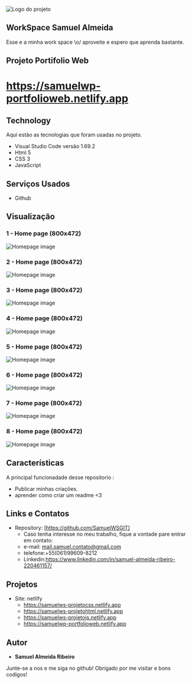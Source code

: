 
![Logo do projeto](https://github.com/SamuelWSGIT/ProjetoPortifolio/blob/main/img/capa.png)


## WorkSpace Samuel Almeida
Esse e a minha work space \o/ aproveite e espero que aprenda bastante.

## Projeto Portifolio Web
# https://samuelwp-portfolioweb.netlify.app

## Technology 
Aqui estão as tecnologias que foram usadas no projeto.

* Visual Studio Code versão 1.69.2
* Html 5
* CSS 3
* JavaScript

## Serviços Usados

* Github

## Visualização

### 1 - Home page (800x472)

![Homepage image](https://github.com/SamuelWSGIT/ProjetoPortifolio/blob/main/img/1.png)

### 2 - Home page (800x472)

![Homepage image](https://github.com/SamuelWSGIT/ProjetoPortifolio/blob/main/img/2.png)

### 3 - Home page (800x472)

![Homepage image](https://github.com/SamuelWSGIT/ProjetoPortifolio/blob/main/img/3.png)

### 4 - Home page (800x472)

![Homepage image](https://github.com/SamuelWSGIT/ProjetoPortifolio/blob/main/img/4.png)

### 5 - Home page (800x472)

![Homepage image](https://github.com/SamuelWSGIT/ProjetoPortifolio/blob/main/img/5.png)

### 6 - Home page (800x472)

![Homepage image](https://github.com/SamuelWSGIT/ProjetoPortifolio/blob/main/img/6.png)

### 7 - Home page (800x472)

![Homepage image](https://github.com/SamuelWSGIT/ProjetoPortifolio/blob/main/img/ref1.png)

### 8 - Home page (800x472)

![Homepage image](https://github.com/SamuelWSGIT/ProjetoPortifolio/blob/main/img/ref2.png)

## Características
A principal funcionadade desse repositorio :
 - Publicar minhas criações.
 - aprender como criar um readme <3

## Links e Contatos
  - Repository: [https://github.com/SamuelWSGIT]
    - Caso tenha interesse no meu trabalho, fique a vontade pare entrar em contato: 
    - e-mail: mail.samuel.contato@gmail.com
    - telefone:+55(061)99609-8212
    - Linkedin:https://www.linkedin.com/in/samuel-almeida-ribeiro-220461157/

## Projetos
  - Site: netlify
    - https://samuelws-projetocss.netlify.app
    - https://samuelws-projetohtml.netlify.app
    - https://samuelws-projetojs.netlify.app
    - https://samuelwp-portfolioweb.netlify.app


  ## Autor

  * **Samuel Almeida Ribeiro** 

  Junte-se a nos e me siga no github!
  Obrigado por me visitar e bons codigos!
